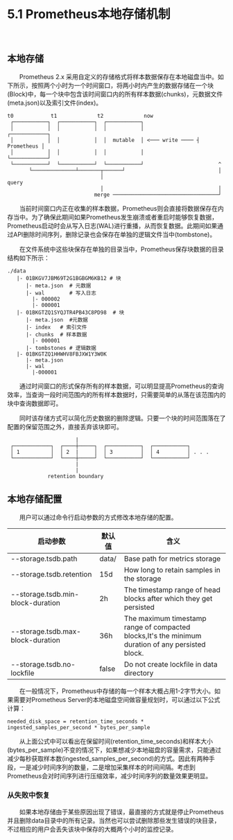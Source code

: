 # 5.1 Prometheus本地存储机制

　　‍

## 本地存储

　　Prometheus 2.x 采用自定义的存储格式将样本数据保存在本地磁盘当中。如下所示，按照两个小时为一个时间窗口，将两小时内产生的数据存储在一个块(Block)中，每一个块中包含该时间窗口内的所有样本数据(chunks)，元数据文件(meta.json)以及索引文件(index)。

```
t0            t1             t2             now
 ┌───────────┐  ┌───────────┐  ┌───────────┐
 │           │  │           │  │           │                 ┌────────────┐
 │           │  │           │  │  mutable  │ <─── write ──── ┤ Prometheus │
 │           │  │           │  │           │                 └────────────┘
 └───────────┘  └───────────┘  └───────────┘                        ^
       └──────────────┴───────┬──────┘                              │
                              │                                   query
                              │                                     │
                            merge ──────────────────────────────────┘
```

　　当前时间窗口内正在收集的样本数据，Prometheus则会直接将数据保存在内存当中。为了确保此期间如果Prometheus发生崩溃或者重启时能够恢复数据，Prometheus启动时会从写入日志(WAL)进行重播，从而恢复数据。此期间如果通过API删除时间序列，删除记录也会保存在单独的逻辑文件当中(tombstone)。

　　在文件系统中这些块保存在单独的目录当中，Prometheus保存块数据的目录结构如下所示：

```
./data 
   |- 01BKGV7JBM69T2G1BGBGM6KB12 # 块
      |- meta.json  # 元数据
      |- wal        # 写入日志
        |- 000002
        |- 000001
   |- 01BKGTZQ1SYQJTR4PB43C8PD98  # 块
      |- meta.json  #元数据
      |- index   # 索引文件
      |- chunks  # 样本数据
        |- 000001
      |- tombstones # 逻辑数据
   |- 01BKGTZQ1HHWHV8FBJXW1Y3W0K
      |- meta.json
      |- wal
        |-000001
```

　　通过时间窗口的形式保存所有的样本数据，可以明显提高Prometheus的查询效率，当查询一段时间范围内的所有样本数据时，只需要简单的从落在该范围内的块中查询数据即可。

　　同时该存储方式可以简化历史数据的删除逻辑。只要一个块的时间范围落在了配置的保留范围之外，直接丢弃该块即可。

```
                      |
 ┌────────────┐  ┌────┼─────┐  ┌───────────┐  ┌───────────┐  
 │ 1          │  │ 2  |     │  │ 3         │  │ 4         │ . . .
 └────────────┘  └────┼─────┘  └───────────┘  └───────────┘  
                      |
                      |
             retention boundary
```

## 本地存储配置

　　用户可以通过命令行启动参数的方式修改本地存储的配置。

|启动参数|默认值|含义|
| -----------------------------------| --------| ---------------------------------------------------------------------------------------------------|
|--storage.tsdb.path|data/|Base path for metrics storage|
|--storage.tsdb.retention|15d|How long to retain samples in the storage|
|--storage.tsdb.min-block-duration|2h|The timestamp range of head blocks after which they get persisted|
|--storage.tsdb.max-block-duration|36h|The maximum timestamp range of compacted blocks,It's the minimum duration of any persisted block.|
|--storage.tsdb.no-lockfile|false|Do not create lockfile in data directory|

　　在一般情况下，Prometheus中存储的每一个样本大概占用1-2字节大小。如果需要对Prometheus Server的本地磁盘空间做容量规划时，可以通过以下公式计算：

```
needed_disk_space = retention_time_seconds * ingested_samples_per_second * bytes_per_sample
```

　　从上面公式中可以看出在保留时间(retention_time_seconds)和样本大小(bytes_per_sample)不变的情况下，如果想减少本地磁盘的容量需求，只能通过减少每秒获取样本数(ingested_samples_per_second)的方式。因此有两种手段，一是减少时间序列的数量，二是增加采集样本的时间间隔。考虑到Prometheus会对时间序列进行压缩效率，减少时间序列的数量效果更明显。

### 从失败中恢复

　　如果本地存储由于某些原因出现了错误，最直接的方式就是停止Prometheus并且删除data目录中的所有记录。当然也可以尝试删除那些发生错误的块目录，不过相应的用户会丢失该块中保存的大概两个小时的监控记录。

　　‍

　　‍
